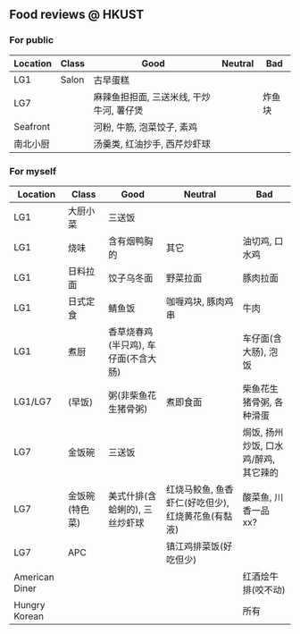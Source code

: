 ## Food reviews @ HKUST

### For public

| Location | Class | Good                                     | Neutral | Bad    |
| -------- | ----- | ---------------------------------------- | ------- | ------ |
| LG1      | Salon | 古早蛋糕                                 |         |        |
| LG7      |       | 麻辣鱼担担面, 三送米线, 干炒牛河, 薯仔煲 |         | 炸鱼块 |
| Seafront |       | 河粉, 牛筋, 泡菜饺子, 素鸡               |         |        |
| 南北小厨 |       | 汤羹类, 红油抄手, 西芹炒虾球             |         |        |

### For myself

| Location       | Class          | Good                                 | Neutral                                            | Bad                                   |
| -------------- | -------------- | ------------------------------------ | -------------------------------------------------- | ------------------------------------- |
| LG1            | 大厨小菜       | 三送饭                               |                                                    |                                       |
| LG1            | 烧味           | 含有烟鸭胸的                         | 其它                                               | 油切鸡, 口水鸡                        |
| LG1            | 日料拉面       | 饺子乌冬面                           | 野菜拉面                                           | 豚肉拉面                              |
| LG1            | 日式定食       | 鲭鱼饭                               | 咖喱鸡块, 豚肉鸡串                                 | 牛肉                                  |
| LG1            | 煮厨           | 香草烧春鸡(半只鸡), 车仔面(不含大肠) |                                                    | 车仔面(含大肠), 泡饭                  |
| LG1/LG7        | (早饭)         | 粥(非柴鱼花生猪骨粥)                 | 煮即食面                                           | 柴鱼花生猪骨粥, 各种滑蛋              |
| LG7            | 金饭碗         | 三送饭                               |                                                    | 焗饭, 扬州炒饭, 口水鸡/醉鸡, 其它辣的 |
| LG7            | 金饭碗(特色菜) | 美式什排(含蛤蜊的), 三丝炒虾球       | 红烧马鲛鱼, 鱼香虾仁(好吃但少), 红烧黄花鱼(有黏液) | 酸菜鱼, 川香一品 xx?                  |
| LG7            | APC            |                                      | 镇江鸡排菜饭(好吃但少)                             |                                       |
| American Diner |                |                                      |                                                    | 红酒烩牛排(咬不动)                    |
| Hungry Korean  |                |                                      |                                                    | 所有                                  |
